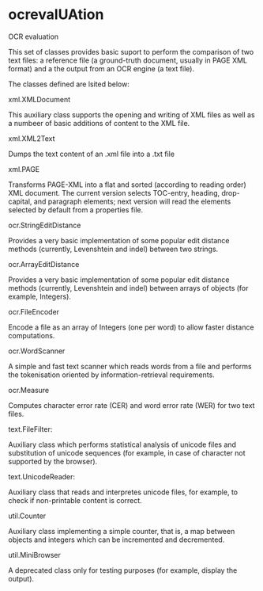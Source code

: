 ocrevalUAtion
=============

OCR evaluation

This set of classes provides basic suport to perform the comparison of
two text files: a reference file (a ground-truth document, usually in
PAGE XML format) and a the output from an OCR engine (a text file).

The classes defined are lsited below:

xml.XMLDocument

This auxiliary class supports the opening and writing of XML files as
well as a numbeer of basic additions of content to the XML file.

xml.XML2Text

Dumps the text content of an .xml file into a .txt file

xml.PAGE

Transforms PAGE-XML into a flat and sorted (according to reading
order) XML document. The current version selects TOC-entry, heading,
drop-capital, and paragraph elements; next version will read the
elements selected by default from a properties file.

ocr.StringEditDistance

Provides a very basic implementation of some popular edit distance
methods (currently, Levenshtein and indel) between two strings.
 
ocr.ArrayEditDistance 

Provides a very basic implementation of some popular edit distance
methods (currently, Levenshtein and indel) between arrays of objects
(for example, Integers).

ocr.FileEncoder

Encode a file as an array of Integers (one per word) to allow faster
distance computations.

ocr.WordScanner

A simple and fast text scanner which reads words from a file and
performs the tokenisation oriented by information-retrieval
requirements.

ocr.Measure

Computes character error rate (CER) and word error rate (WER) for two
text files.

text.FileFilter: 

Auxiliary class which performs statistical analysis of unicode files
and substitution of unicode sequences (for example, in case of
character not supported by the browser).

text.UnicodeReader: 

Auxiliary class that reads and interpretes unicode files, for example,
to check if non-printable content is correct.

util.Counter

Auxiliary class implementing a simple counter, that is, a map between
objects and integers which can be incremented and decremented.

util.MiniBrowser

A deprecated class only for testing purposes (for example, display the
output).